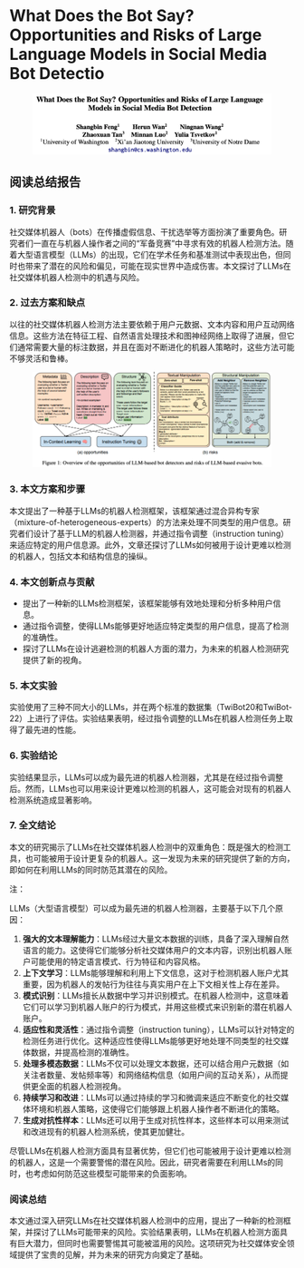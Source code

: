 # What Does the Bot Say? Opportunities and Risks of Large Language Models in Social Media Bot Detectio

<figure><img src="../.gitbook/assets/image (116).png" alt=""><figcaption></figcaption></figure>

## 阅读总结报告

### 1. 研究背景

社交媒体机器人（bots）在传播虚假信息、干扰选举等方面扮演了重要角色。研究者们一直在与机器人操作者之间的“军备竞赛”中寻求有效的机器人检测方法。随着大型语言模型（LLMs）的出现，它们在学术任务和基准测试中表现出色，但同时也带来了潜在的风险和偏见，可能在现实世界中造成伤害。本文探讨了LLMs在社交媒体机器人检测中的机遇与风险。

### 2. 过去方案和缺点

以往的社交媒体机器人检测方法主要依赖于用户元数据、文本内容和用户互动网络信息。这些方法在特征工程、自然语言处理技术和图神经网络上取得了进展，但它们通常需要大量的标注数据，并且在面对不断进化的机器人策略时，这些方法可能不够灵活和鲁棒。

<figure><img src="../.gitbook/assets/image (117).png" alt=""><figcaption></figcaption></figure>

### 3. 本文方案和步骤

本文提出了一种基于LLMs的机器人检测框架，该框架通过混合异构专家（mixture-of-heterogeneous-experts）的方法来处理不同类型的用户信息。研究者们设计了基于LLM的机器人检测器，并通过指令调整（instruction tuning）来适应特定的用户信息源。此外，文章还探讨了LLMs如何被用于设计更难以检测的机器人，包括文本和结构信息的操纵。

### 4. 本文创新点与贡献

* 提出了一种新的LLMs检测框架，该框架能够有效地处理和分析多种用户信息。
* 通过指令调整，使得LLMs能够更好地适应特定类型的用户信息，提高了检测的准确性。
* 探讨了LLMs在设计逃避检测的机器人方面的潜力，为未来的机器人检测研究提供了新的视角。

### 5. 本文实验

实验使用了三种不同大小的LLMs，并在两个标准的数据集（TwiBot20和TwiBot-22）上进行了评估。实验结果表明，经过指令调整的LLMs在机器人检测任务上取得了最先进的性能。

### 6. 实验结论

实验结果显示，LLMs可以成为最先进的机器人检测器，尤其是在经过指令调整后。然而，LLMs也可以用来设计更难以检测的机器人，这可能会对现有的机器人检测系统造成显著影响。

### 7. 全文结论

本文的研究揭示了LLMs在社交媒体机器人检测中的双重角色：既是强大的检测工具，也可能被用于设计更复杂的机器人。这一发现为未来的研究提供了新的方向，即如何在利用LLMs的同时防范其潜在的风险。



注：

LLMs（大型语言模型）可以成为最先进的机器人检测器，主要基于以下几个原因：

1. **强大的文本理解能力**：LLMs经过大量文本数据的训练，具备了深入理解自然语言的能力。这使得它们能够分析社交媒体用户的文本内容，识别出机器人账户可能使用的特定语言模式、行为特征和内容风格。
2. **上下文学习**：LLMs能够理解和利用上下文信息，这对于检测机器人账户尤其重要，因为机器人的发帖行为往往与真实用户在上下文相关性上存在差异。
3. **模式识别**：LLMs擅长从数据中学习并识别模式。在机器人检测中，这意味着它们可以学习到机器人账户的行为模式，并用这些模式来识别新的潜在机器人账户。
4. **适应性和灵活性**：通过指令调整（instruction tuning），LLMs可以针对特定的检测任务进行优化。这种适应性使得LLMs能够更好地处理不同类型的社交媒体数据，并提高检测的准确性。
5. **处理多模态数据**：LLMs不仅可以处理文本数据，还可以结合用户元数据（如关注者数量、发帖频率等）和网络结构信息（如用户间的互动关系），从而提供更全面的机器人检测视角。
6. **持续学习和改进**：LLMs可以通过持续的学习和微调来适应不断变化的社交媒体环境和机器人策略，这使得它们能够跟上机器人操作者不断进化的策略。
7. **生成对抗性样本**：LLMs还可以用于生成对抗性样本，这些样本可以用来测试和改进现有的机器人检测系统，使其更加健壮。

尽管LLMs在机器人检测方面具有显著优势，但它们也可能被用于设计更难以检测的机器人，这是一个需要警惕的潜在风险。因此，研究者需要在利用LLMs的同时，也考虑如何防范这些模型可能带来的负面影响。



### 阅读总结

本文通过深入研究LLMs在社交媒体机器人检测中的应用，提出了一种新的检测框架，并探讨了LLMs可能带来的风险。实验结果表明，LLMs在机器人检测方面具有巨大潜力，但同时也需要警惕其可能被滥用的风险。这项研究为社交媒体安全领域提供了宝贵的见解，并为未来的研究方向奠定了基础。
